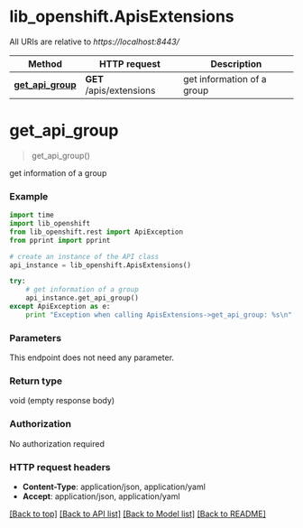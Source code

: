 # lib_openshift.ApisExtensions

All URIs are relative to *https://localhost:8443/*

Method | HTTP request | Description
------------- | ------------- | -------------
[**get_api_group**](ApisExtensions.md#get_api_group) | **GET** /apis/extensions | get information of a group


# **get_api_group**
> get_api_group()

get information of a group

### Example 
```python
import time
import lib_openshift
from lib_openshift.rest import ApiException
from pprint import pprint

# create an instance of the API class
api_instance = lib_openshift.ApisExtensions()

try: 
    # get information of a group
    api_instance.get_api_group()
except ApiException as e:
    print "Exception when calling ApisExtensions->get_api_group: %s\n" % e
```

### Parameters
This endpoint does not need any parameter.

### Return type

void (empty response body)

### Authorization

No authorization required

### HTTP request headers

 - **Content-Type**: application/json, application/yaml
 - **Accept**: application/json, application/yaml

[[Back to top]](#) [[Back to API list]](../README.md#documentation-for-api-endpoints) [[Back to Model list]](../README.md#documentation-for-models) [[Back to README]](../README.md)

